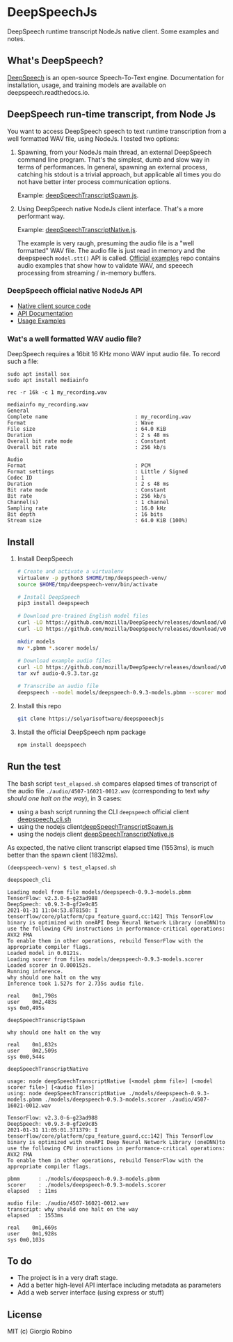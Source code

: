 # DeepSpeechJs

DeepSpeech runtime transcript NodeJs native client.
Some examples and notes. 


## What's DeepSpeech?

[DeepSpeech](https://github.com/mozilla/DeepSpeech) is an open-source Speech-To-Text engine.
Documentation for installation, usage, and training models are available on deepspeech.readthedocs.io.


## DeepSpeech run-time transcript, from Node Js

You want to access DeepSpeech speech to text runtime transcription from a well formatted WAV file, using NodeJs.
I tested two options:

1. Spawning, from your NodeJs main thread, an external DeepSpeech command line program.
   That's the simplest, dumb and slow way in terms of performances.
   In general, spawning an external process, catching his stdout is a trivial approach, 
   but applicable all times you do not have better inter process communication options. 

   Example: [deepSpeechTranscriptSpawn.js](deepSpeechTranscriptSpawn.js).

2. Using DeepSpeech native NodeJs client interface. 
   That's a more performant way.
 
   Example: [deepSpeechTranscriptNative.js](deepSpeechTranscriptNative.js).
 
   The example is very raugh, presuming the audio file is a "well formatted" WAV file. 
   The audio file is just read in memory and the deepspeech `model.stt()` API is called.
   [Official examples](https://github.com/mozilla/DeepSpeech-examples#javascript) repo
   contains audio examples that show how to validate WAV, 
   and speeech processing from streaming / in-memory buffers.

### DeepSpeech official native NodeJs API

- [Native client source code](https://github.com/mozilla/DeepSpeech/tree/v0.9.3/native_client/javascript)
- [API Documentation](https://deepspeech.readthedocs.io/en/v0.9.3/NodeJS-API.html#)
- [Usage Examples](https://github.com/mozilla/DeepSpeech-examples#javascript)

### Wat's a well formatted WAV audio file?

DeepSpeech requires a 16bit 16 KHz mono WAV input audio file.
To record such a file:
```
sudo apt install sox
sudo apt install mediainfo

rec -r 16k -c 1 my_recording.wav

mediainfo my_recording.wav
General
Complete name                            : my_recording.wav
Format                                   : Wave
File size                                : 64.0 KiB
Duration                                 : 2 s 48 ms
Overall bit rate mode                    : Constant
Overall bit rate                         : 256 kb/s

Audio
Format                                   : PCM
Format settings                          : Little / Signed
Codec ID                                 : 1
Duration                                 : 2 s 48 ms
Bit rate mode                            : Constant
Bit rate                                 : 256 kb/s
Channel(s)                               : 1 channel
Sampling rate                            : 16.0 kHz
Bit depth                                : 16 bits
Stream size                              : 64.0 KiB (100%)
```

## Install

1. Install DeepSpeech

   ```bash
   # Create and activate a virtualenv
   virtualenv -p python3 $HOME/tmp/deepspeech-venv/
   source $HOME/tmp/deepspeech-venv/bin/activate

   # Install DeepSpeech
   pip3 install deepspeech

   # Download pre-trained English model files
   curl -LO https://github.com/mozilla/DeepSpeech/releases/download/v0.9.3/deepspeech-0.9.3-models.pbmm
   curl -LO https://github.com/mozilla/DeepSpeech/releases/download/v0.9.3/deepspeech-0.9.3-models.scorer

   mkdir models
   mv *.pbmm *.scorer models/

   # Download example audio files
   curl -LO https://github.com/mozilla/DeepSpeech/releases/download/v0.9.3/audio-0.9.3.tar.gz
   tar xvf audio-0.9.3.tar.gz

   # Transcribe an audio file
   deepspeech --model models/deepspeech-0.9.3-models.pbmm --scorer models/deepspeech-0.9.3-models.scorer --audio audio/2830-3980-0043.wav
   ```

2. Install this repo
   ```bash
   git clone https://solyarisoftware/deepspeeechjs
   ```

3. Install the official DeepSpeech npm package
   ```bash
   npm install deepspeech
   ```

## Run the test

The bash script `test_elapsed.sh` compares elapsed times 
of transcript of the audio file `./audio/4507-16021-0012.wav` 
(corresponding to text *why should one halt on the way*), in 3 cases:

- using a bash script running the CLI `deepspeech` official client [deepspeech_cli.sh](deepspeech_cli.sh) 
- using the nodejs client[deepSpeechTranscriptSpawn.js](deepSpeechTranscriptSpawn.js)
- using the nodejs client [deepSpeechTranscriptNative.js](deepSpeechTranscriptNative.js)

As expected, the native client transcript elapsed time (1553ms), is much better than the spawn client (1832ms).

```
(deepspeech-venv) $ test_elapsed.sh

deepspeech_cli

Loading model from file models/deepspeech-0.9.3-models.pbmm
TensorFlow: v2.3.0-6-g23ad988
DeepSpeech: v0.9.3-0-gf2e9c85
2021-01-31 11:04:53.878150: I tensorflow/core/platform/cpu_feature_guard.cc:142] This TensorFlow binary is optimized with oneAPI Deep Neural Network Library (oneDNN)to use the following CPU instructions in performance-critical operations:  AVX2 FMA
To enable them in other operations, rebuild TensorFlow with the appropriate compiler flags.
Loaded model in 0.0121s.
Loading scorer from files models/deepspeech-0.9.3-models.scorer
Loaded scorer in 0.000152s.
Running inference.
why should one halt on the way
Inference took 1.527s for 2.735s audio file.

real	0m1,798s
user	0m2,483s
sys	0m0,495s

deepSpeechTranscriptSpawn

why should one halt on the way

real	0m1,832s
user	0m2,509s
sys	0m0,544s

deepSpeechTranscriptNative

usage: node deepSpeechTranscriptNative [<model pbmm file>] [<model scorer file>] [<audio file>]
using: node deepSpeechTranscriptNative ./models/deepspeech-0.9.3-models.pbmm ./models/deepspeech-0.9.3-models.scorer ./audio/4507-16021-0012.wav

TensorFlow: v2.3.0-6-g23ad988
DeepSpeech: v0.9.3-0-gf2e9c85
2021-01-31 11:05:01.371379: I tensorflow/core/platform/cpu_feature_guard.cc:142] This TensorFlow binary is optimized with oneAPI Deep Neural Network Library (oneDNN)to use the following CPU instructions in performance-critical operations:  AVX2 FMA
To enable them in other operations, rebuild TensorFlow with the appropriate compiler flags.

pbmm      : ./models/deepspeech-0.9.3-models.pbmm
scorer    : ./models/deepspeech-0.9.3-models.scorer
elapsed   : 11ms

audio file: ./audio/4507-16021-0012.wav
transcript: why should one halt on the way
elapsed   : 1553ms

real	0m1,669s
user	0m1,928s
sys	0m0,103s
```


## To do

- The project is in a very draft stage.
- Add a better high-level API interface including metadata as parameters
- Add a web server interface (using express or stuff)


## License

MIT (c) Giorgio Robino 

